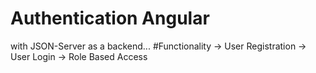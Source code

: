 # Authentication Angular

with JSON-Server as a backend...
#Functionality
-> User Registration
-> User Login
-> Role Based Access
